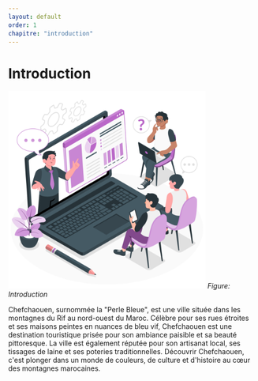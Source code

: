 ```yaml
---
layout: default
order: 1
chapitre: "introduction"
---
```



<!-- new slide -->

# Introduction

![Introduction](./images/introduction.png)
*Figure: Introduction*

Chefchaouen, surnommée la "Perle Bleue", est une ville située dans les montagnes du Rif au nord-ouest du Maroc. Célèbre pour ses rues étroites et ses maisons peintes en nuances de bleu vif, Chefchaouen est une destination touristique prisée pour son ambiance paisible et sa beauté pittoresque. La ville est également réputée pour son artisanat local, ses tissages de laine et ses poteries traditionnelles. Découvrir Chefchaouen, c'est plonger dans un monde de couleurs, de culture et d'histoire au cœur des montagnes marocaines.
